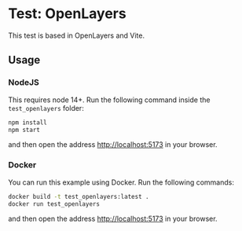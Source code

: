 # Test: OpenLayers

This test is based in OpenLayers and Vite.

## Usage

### NodeJS

This requires node 14+. Run the following command inside the `test_openlayers` folder:

```bash
npm install
npm start
```

and then open the address <http://localhost:5173> in your browser.

### Docker

You can run this example using Docker. Run the following commands:

```bash
docker build -t test_openlayers:latest .
docker run test_openlayers
```

and then open the address <http://localhost:5173> in your browser.
